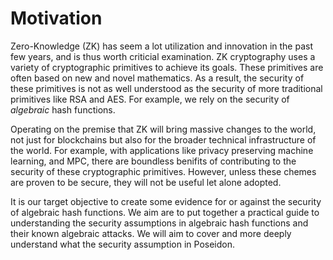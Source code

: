 # Motivation
Zero-Knowledge (ZK) has seem a lot utilization and innovation in the past few years, and is thus worth criticial examination. 
ZK cryptography uses a variety of cryptographic primitives to achieve its goals. 
These primitives are often based on new and novel mathematics. 
As a result, the security of these primitives is not as well understood as the security of more traditional primitives like RSA and AES. 
For example, we rely on the security of *algebraic* hash functions.
    
Operating on the premise that ZK will bring massive changes to the world, not just for blockchains but also for the broader technical infrastructure of the world. 
For example, with applications like privacy preserving machine learning, and MPC, there are boundless benifits of contributing to the security of these cryptographic primitives. 
However, unless these chemes are proven to be secure, they will not be useful let alone adopted.

It is our target objective to create some evidence for or against the security of algebraic hash functions.
We aim are to put together a practical guide to understanding the security assumptions in algebraic hash functions and their known algebraic attacks. 
We will aim to cover and more deeply understand what the security assumption in Poseidon.

